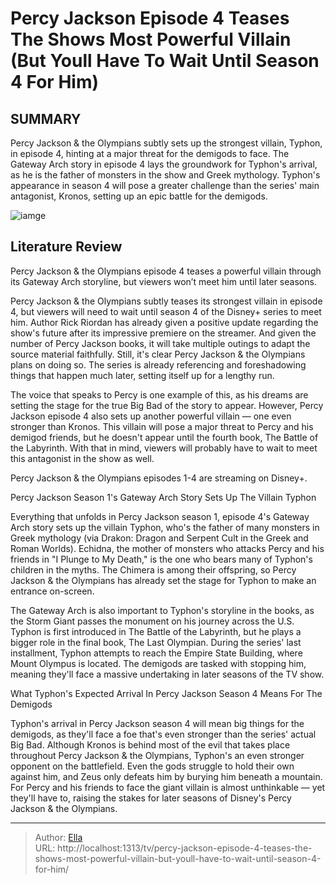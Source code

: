 # Percy Jackson Episode 4 Teases The Shows Most Powerful Villain (But Youll Have To Wait Until Season 4 For Him)


## SUMMARY 



  Percy Jackson &amp; the Olympians subtly sets up the strongest villain, Typhon, in episode 4, hinting at a major threat for the demigods to face.   The Gateway Arch story in episode 4 lays the groundwork for Typhon&#39;s arrival, as he is the father of monsters in the show and Greek mythology.   Typhon&#39;s appearance in season 4 will pose a greater challenge than the series&#39; main antagonist, Kronos, setting up an epic battle for the demigods.  

![iamge](https://static1.srcdn.com/wordpress/wp-content/uploads/2023/11/percy-grover-and-annabeth-on-a-train-in-percy-jackson-and-the-olympians.jpg)

## Literature Review
Percy Jackson &amp; the Olympians episode 4 teases a powerful villain through its Gateway Arch storyline, but viewers won’t meet him until later seasons.




Percy Jackson &amp; the Olympians subtly teases its strongest villain in episode 4, but viewers will need to wait until season 4 of the Disney&#43; series to meet him. Author Rick Riordan has already given a positive update regarding the show&#39;s future after its impressive premiere on the streamer. And given the number of Percy Jackson books, it will take multiple outings to adapt the source material faithfully. Still, it&#39;s clear Percy Jackson &amp; the Olympians plans on doing so. The series is already referencing and foreshadowing things that happen much later, setting itself up for a lengthy run.




The voice that speaks to Percy is one example of this, as his dreams are setting the stage for the true Big Bad of the story to appear. However, Percy Jackson episode 4 also sets up another powerful villain — one even stronger than Kronos. This villain will pose a major threat to Percy and his demigod friends, but he doesn&#39;t appear until the fourth book, The Battle of the Labyrinth. With that in mind, viewers will probably have to wait to meet this antagonist in the show as well.



Percy Jackson &amp; the Olympians episodes 1-4 are streaming on Disney&#43;.





 Percy Jackson Season 1&#39;s Gateway Arch Story Sets Up The Villain Typhon 
          

Everything that unfolds in Percy Jackson season 1, episode 4&#39;s Gateway Arch story sets up the villain Typhon, who&#39;s the father of many monsters in Greek mythology (via Drakon: Dragon and Serpent Cult in the Greek and Roman Worlds). Echidna, the mother of monsters who attacks Percy and his friends in &#34;I Plunge to My Death,&#34; is the one who bears many of Typhon&#39;s children in the myths. The Chimera is among their offspring, so Percy Jackson &amp; the Olympians has already set the stage for Typhon to make an entrance on-screen.




The Gateway Arch is also important to Typhon&#39;s storyline in the books, as the Storm Giant passes the monument on his journey across the U.S. Typhon is first introduced in The Battle of the Labyrinth, but he plays a bigger role in the final book, The Last Olympian. During the series&#39; last installment, Typhon attempts to reach the Empire State Building, where Mount Olympus is located. The demigods are tasked with stopping him, meaning they&#39;ll face a massive undertaking in later seasons of the TV show.



 What Typhon&#39;s Expected Arrival In Percy Jackson Season 4 Means For The Demigods 
          

Typhon&#39;s arrival in Percy Jackson season 4 will mean big things for the demigods, as they&#39;ll face a foe that&#39;s even stronger than the series&#39; actual Big Bad. Although Kronos is behind most of the evil that takes place throughout Percy Jackson &amp; the Olympians, Typhon&#39;s an even stronger opponent on the battlefield. Even the gods struggle to hold their own against him, and Zeus only defeats him by burying him beneath a mountain. For Percy and his friends to face the giant villain is almost unthinkable — yet they&#39;ll have to, raising the stakes for later seasons of Disney&#39;s Percy Jackson &amp; the Olympians.






---

> Author: [Ella](https://instagram.hk.cn/)  
> URL: http://localhost:1313/tv/percy-jackson-episode-4-teases-the-shows-most-powerful-villain-but-youll-have-to-wait-until-season-4-for-him/  


